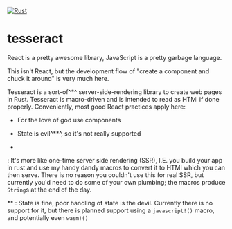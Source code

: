 [![Rust](https://github.com/Eyrim/tesseract/actions/workflows/rust.yml/badge.svg)](https://github.com/Eyrim/tesseract/actions/workflows/rust.yml)

# tesseract

React is a pretty awesome library, JavaScript is a pretty garbage language.

This isn't React, but the development flow of "create a component and chuck it around" is very much here.

Tesseract is a sort-of^*^ server-side-rendering library to create web pages in Rust.
Tesseract is macro-driven and is intended to read as HTMl if done properly.
Conveniently, most good React practices apply here:
* For the love of god use components
* State is evil^\*\*^, so it's not really supported

*
: It's more like one-time server side rendering (SSR), I.E. you build your app in rust and use my handy dandy macros to convert it to HTMl which you can then serve.
There is no reason you couldn't use this for real SSR, but currently you'd need to do some of your own plumbing; the macros produce `String`s at the end of the day.

\*\*
: State is fine, poor handling of state is the devil.
Currently there is no support for it, but there is planned support using a `javascript!()` macro, and potentially even `wasm!()`

